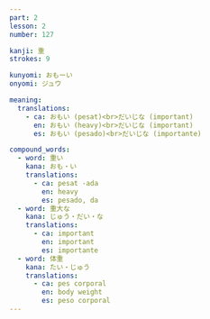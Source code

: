 ```yaml
---
part: 2
lesson: 2
number: 127

kanji: 重
strokes: 9

kunyomi: おもーい
onyomi: ジュウ

meaning:
  translations:
    - ca: おもい (pesat)<br>だいじな (important)
      en: おもい (heavy)<br>だいじな (important)
      es: おもい (pesado)<br>だいじな (importante)

compound_words:
  - word: 重い
    kana: おも・い
    translations:
      - ca: pesat -ada
        en: heavy
        es: pesado, da
  - word: 重大な
    kana: じゅう・だい・な
    translations:
      - ca: important
        en: important
        es: importante
  - word: 体重
    kana: たい・じゅう
    translations:
      - ca: pes corporal
        en: body weight
        es: peso corporal
---
```

